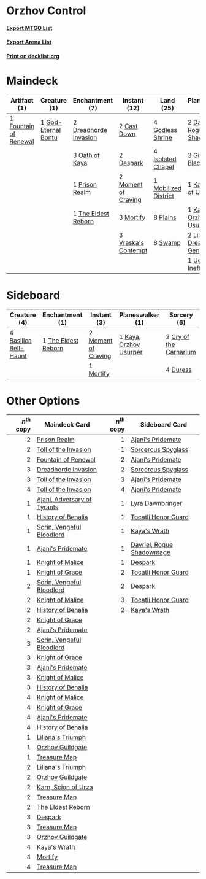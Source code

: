 # Orzhov Control

#### [Export MTGO List](../collection/Orzhov%20Control/Orzhov%20Control.txt)
#### [Export Arena List](../collection/Orzhov%20Control/Orzhov%20Control_arena.txt)
#### [Print on decklist.org](http://decklist.org/?deckmain=2%09Cast%20Down%0A2%09Davriel,%20Rogue%20Shadowmage%0A2%09Despark%0A2%09Dreadhorde%20Invasion%0A1%09Fountain%20of%20Renewal%0A3%09Gideon%20Blackblade%0A1%09God-Eternal%20Bontu%0A4%09Godless%20Shrine%0A4%09Isolated%20Chapel%0A1%09Karn,%20Scion%20of%20Urza%0A3%09Kaya's%20Wrath%0A1%09Kaya,%20Orzhov%20Usurper%0A2%09Liliana,%20Dreadhorde%20General%0A1%09Mobilized%20District%0A2%09Moment%20of%20Craving%0A3%09Mortify%0A3%09Oath%20of%20Kaya%0A8%09Plains%0A1%09Prison%20Realm%0A8%09Swamp%0A1%09The%20Eldest%20Reborn%0A1%09Toll%20of%20the%20Invasion%0A1%09Ugin,%20the%20Ineffable%0A3%09Vraska's%20Contempt&deckside=4%09Basilica%20Bell-Haunt%0A2%09Cry%20of%20the%20Carnarium%0A4%09Duress%0A1%09Kaya,%20Orzhov%20Usurper%0A2%09Moment%20of%20Craving%0A1%09Mortify%0A1%09The%20Eldest%20Reborn)
# Maindeck

|                                          Artifact (1)                                          |                                         Creature (1)                                         |                                        Enchantment (7)                                         |                                         Instant (12)                                         |                                           Land (25)                                           |                                           Planeswalker (10)                                            |                                           Sorcery (4)                                           |
|------------------------------------------------------------------------------------------------|----------------------------------------------------------------------------------------------|------------------------------------------------------------------------------------------------|----------------------------------------------------------------------------------------------|-----------------------------------------------------------------------------------------------|--------------------------------------------------------------------------------------------------------|-------------------------------------------------------------------------------------------------|
|1 [Fountain of Renewal](http://gatherer.wizards.com/Pages/Card/Details.aspx?multiverseid=447372)|1 [God-Eternal Bontu](http://gatherer.wizards.com/Pages/Card/Details.aspx?multiverseid=461019)|2 [Dreadhorde Invasion](http://gatherer.wizards.com/Pages/Card/Details.aspx?multiverseid=461013)|2 [Cast Down](http://gatherer.wizards.com/Pages/Card/Details.aspx?multiverseid=442969)        |4 [Godless Shrine](http://gatherer.wizards.com/Pages/Card/Details.aspx?multiverseid=405099)    |2 [Davriel, Rogue Shadowmage](http://gatherer.wizards.com/Pages/Card/Details.aspx?multiverseid=461010)  |3 [Kaya's Wrath](http://gatherer.wizards.com/Pages/Card/Details.aspx?multiverseid=457331)        |
|                                                                                                |                                                                                              |3 [Oath of Kaya](http://gatherer.wizards.com/Pages/Card/Details.aspx?multiverseid=461136)       |2 [Despark](http://gatherer.wizards.com/Pages/Card/Details.aspx?multiverseid=461117)          |4 [Isolated Chapel](http://gatherer.wizards.com/Pages/Card/Details.aspx?multiverseid=443129)   |3 [Gideon Blackblade](http://gatherer.wizards.com/Pages/Card/Details.aspx?multiverseid=463943)          |1 [Toll of the Invasion](http://gatherer.wizards.com/Pages/Card/Details.aspx?multiverseid=461035)|
|                                                                                                |                                                                                              |1 [Prison Realm](http://gatherer.wizards.com/Pages/Card/Details.aspx?multiverseid=460953)       |2 [Moment of Craving](http://gatherer.wizards.com/Pages/Card/Details.aspx?multiverseid=439736)|1 [Mobilized District](http://gatherer.wizards.com/Pages/Card/Details.aspx?multiverseid=461176)|1 [Karn, Scion of Urza](http://gatherer.wizards.com/Pages/Card/Details.aspx?multiverseid=442889)        |                                                                                                 |
|                                                                                                |                                                                                              |1 [The Eldest Reborn](http://gatherer.wizards.com/Pages/Card/Details.aspx?multiverseid=442978)  |3 [Mortify](http://gatherer.wizards.com/Pages/Card/Details.aspx?multiverseid=420829)          |8 [Plains](http://gatherer.wizards.com/Pages/Card/Details.aspx?multiverseid=439856)            |1 [Kaya, Orzhov Usurper](http://gatherer.wizards.com/Pages/Card/Details.aspx?multiverseid=460129)       |                                                                                                 |
|                                                                                                |                                                                                              |                                                                                                |3 [Vraska's Contempt](http://gatherer.wizards.com/Pages/Card/Details.aspx?multiverseid=435283)|8 [Swamp](http://gatherer.wizards.com/Pages/Card/Details.aspx?multiverseid=439858)             |2 [Liliana, Dreadhorde General](http://gatherer.wizards.com/Pages/Card/Details.aspx?multiverseid=461024)|                                                                                                 |
|                                                                                                |                                                                                              |                                                                                                |                                                                                              |                                                                                               |1 [Ugin, the Ineffable](http://gatherer.wizards.com/Pages/Card/Details.aspx?multiverseid=460929)        |                                                                                                 |

# Sideboard

|                                          Creature (4)                                          |                                       Enchantment (1)                                        |                                         Instant (3)                                          |                                        Planeswalker (1)                                         |                                           Sorcery (6)                                           |
|------------------------------------------------------------------------------------------------|----------------------------------------------------------------------------------------------|----------------------------------------------------------------------------------------------|-------------------------------------------------------------------------------------------------|-------------------------------------------------------------------------------------------------|
|4 [Basilica Bell-Haunt](http://gatherer.wizards.com/Pages/Card/Details.aspx?multiverseid=457300)|1 [The Eldest Reborn](http://gatherer.wizards.com/Pages/Card/Details.aspx?multiverseid=442978)|2 [Moment of Craving](http://gatherer.wizards.com/Pages/Card/Details.aspx?multiverseid=439736)|1 [Kaya, Orzhov Usurper](http://gatherer.wizards.com/Pages/Card/Details.aspx?multiverseid=460129)|2 [Cry of the Carnarium](http://gatherer.wizards.com/Pages/Card/Details.aspx?multiverseid=457214)|
|                                                                                                |                                                                                              |1 [Mortify](http://gatherer.wizards.com/Pages/Card/Details.aspx?multiverseid=420829)          |                                                                                                 |4 [Duress](http://gatherer.wizards.com/Pages/Card/Details.aspx?multiverseid=14557)               |

# Other Options

|*n*<sup>th</sup> copy|                                            Maindeck Card                                             |*n*<sup>th</sup> copy|                                           Sideboard Card                                           |
|--------------------:|------------------------------------------------------------------------------------------------------|--------------------:|----------------------------------------------------------------------------------------------------|
|                    2|[Prison Realm](http://gatherer.wizards.com/Pages/Card/Details.aspx?multiverseid=460953)               |                    1|[Ajani's Pridemate](http://gatherer.wizards.com/Pages/Card/Details.aspx?multiverseid=376241)        |
|                    2|[Toll of the Invasion](http://gatherer.wizards.com/Pages/Card/Details.aspx?multiverseid=461035)       |                    1|[Sorcerous Spyglass](http://gatherer.wizards.com/Pages/Card/Details.aspx?multiverseid=435407)       |
|                    2|[Fountain of Renewal](http://gatherer.wizards.com/Pages/Card/Details.aspx?multiverseid=447372)        |                    2|[Ajani's Pridemate](http://gatherer.wizards.com/Pages/Card/Details.aspx?multiverseid=376241)        |
|                    3|[Dreadhorde Invasion](http://gatherer.wizards.com/Pages/Card/Details.aspx?multiverseid=461013)        |                    2|[Sorcerous Spyglass](http://gatherer.wizards.com/Pages/Card/Details.aspx?multiverseid=435407)       |
|                    3|[Toll of the Invasion](http://gatherer.wizards.com/Pages/Card/Details.aspx?multiverseid=461035)       |                    3|[Ajani's Pridemate](http://gatherer.wizards.com/Pages/Card/Details.aspx?multiverseid=376241)        |
|                    4|[Toll of the Invasion](http://gatherer.wizards.com/Pages/Card/Details.aspx?multiverseid=461035)       |                    4|[Ajani's Pridemate](http://gatherer.wizards.com/Pages/Card/Details.aspx?multiverseid=376241)        |
|                    1|[Ajani, Adversary of Tyrants](http://gatherer.wizards.com/Pages/Card/Details.aspx?multiverseid=447139)|                    1|[Lyra Dawnbringer](http://gatherer.wizards.com/Pages/Card/Details.aspx?multiverseid=442914)         |
|                    1|[History of Benalia](http://gatherer.wizards.com/Pages/Card/Details.aspx?multiverseid=442909)         |                    1|[Tocatli Honor Guard](http://gatherer.wizards.com/Pages/Card/Details.aspx?multiverseid=435194)      |
|                    1|[Sorin, Vengeful Bloodlord](http://gatherer.wizards.com/Pages/Card/Details.aspx?multiverseid=461144)  |                    1|[Kaya's Wrath](http://gatherer.wizards.com/Pages/Card/Details.aspx?multiverseid=457331)             |
|                    1|[Ajani's Pridemate](http://gatherer.wizards.com/Pages/Card/Details.aspx?multiverseid=376241)          |                    1|[Davriel, Rogue Shadowmage](http://gatherer.wizards.com/Pages/Card/Details.aspx?multiverseid=461010)|
|                    1|[Knight of Malice](http://gatherer.wizards.com/Pages/Card/Details.aspx?multiverseid=442985)           |                    1|[Despark](http://gatherer.wizards.com/Pages/Card/Details.aspx?multiverseid=461117)                  |
|                    1|[Knight of Grace](http://gatherer.wizards.com/Pages/Card/Details.aspx?multiverseid=442911)            |                    2|[Tocatli Honor Guard](http://gatherer.wizards.com/Pages/Card/Details.aspx?multiverseid=435194)      |
|                    2|[Sorin, Vengeful Bloodlord](http://gatherer.wizards.com/Pages/Card/Details.aspx?multiverseid=461144)  |                    2|[Despark](http://gatherer.wizards.com/Pages/Card/Details.aspx?multiverseid=461117)                  |
|                    2|[Knight of Malice](http://gatherer.wizards.com/Pages/Card/Details.aspx?multiverseid=442985)           |                    3|[Tocatli Honor Guard](http://gatherer.wizards.com/Pages/Card/Details.aspx?multiverseid=435194)      |
|                    2|[History of Benalia](http://gatherer.wizards.com/Pages/Card/Details.aspx?multiverseid=442909)         |                    2|[Kaya's Wrath](http://gatherer.wizards.com/Pages/Card/Details.aspx?multiverseid=457331)             |
|                    2|[Knight of Grace](http://gatherer.wizards.com/Pages/Card/Details.aspx?multiverseid=442911)            |                     |                                                                                                    |
|                    2|[Ajani's Pridemate](http://gatherer.wizards.com/Pages/Card/Details.aspx?multiverseid=376241)          |                     |                                                                                                    |
|                    3|[Sorin, Vengeful Bloodlord](http://gatherer.wizards.com/Pages/Card/Details.aspx?multiverseid=461144)  |                     |                                                                                                    |
|                    3|[Knight of Grace](http://gatherer.wizards.com/Pages/Card/Details.aspx?multiverseid=442911)            |                     |                                                                                                    |
|                    3|[Ajani's Pridemate](http://gatherer.wizards.com/Pages/Card/Details.aspx?multiverseid=376241)          |                     |                                                                                                    |
|                    3|[Knight of Malice](http://gatherer.wizards.com/Pages/Card/Details.aspx?multiverseid=442985)           |                     |                                                                                                    |
|                    3|[History of Benalia](http://gatherer.wizards.com/Pages/Card/Details.aspx?multiverseid=442909)         |                     |                                                                                                    |
|                    4|[Knight of Malice](http://gatherer.wizards.com/Pages/Card/Details.aspx?multiverseid=442985)           |                     |                                                                                                    |
|                    4|[Knight of Grace](http://gatherer.wizards.com/Pages/Card/Details.aspx?multiverseid=442911)            |                     |                                                                                                    |
|                    4|[Ajani's Pridemate](http://gatherer.wizards.com/Pages/Card/Details.aspx?multiverseid=376241)          |                     |                                                                                                    |
|                    4|[History of Benalia](http://gatherer.wizards.com/Pages/Card/Details.aspx?multiverseid=442909)         |                     |                                                                                                    |
|                    1|[Liliana's Triumph](http://gatherer.wizards.com/Pages/Card/Details.aspx?multiverseid=461025)          |                     |                                                                                                    |
|                    1|[Orzhov Guildgate](http://gatherer.wizards.com/Pages/Card/Details.aspx?multiverseid=376443)           |                     |                                                                                                    |
|                    1|[Treasure Map](http://gatherer.wizards.com/Pages/Card/Details.aspx?multiverseid=435410)               |                     |                                                                                                    |
|                    2|[Liliana's Triumph](http://gatherer.wizards.com/Pages/Card/Details.aspx?multiverseid=461025)          |                     |                                                                                                    |
|                    2|[Orzhov Guildgate](http://gatherer.wizards.com/Pages/Card/Details.aspx?multiverseid=376443)           |                     |                                                                                                    |
|                    2|[Karn, Scion of Urza](http://gatherer.wizards.com/Pages/Card/Details.aspx?multiverseid=442889)        |                     |                                                                                                    |
|                    2|[Treasure Map](http://gatherer.wizards.com/Pages/Card/Details.aspx?multiverseid=435410)               |                     |                                                                                                    |
|                    2|[The Eldest Reborn](http://gatherer.wizards.com/Pages/Card/Details.aspx?multiverseid=442978)          |                     |                                                                                                    |
|                    3|[Despark](http://gatherer.wizards.com/Pages/Card/Details.aspx?multiverseid=461117)                    |                     |                                                                                                    |
|                    3|[Treasure Map](http://gatherer.wizards.com/Pages/Card/Details.aspx?multiverseid=435410)               |                     |                                                                                                    |
|                    3|[Orzhov Guildgate](http://gatherer.wizards.com/Pages/Card/Details.aspx?multiverseid=376443)           |                     |                                                                                                    |
|                    4|[Kaya's Wrath](http://gatherer.wizards.com/Pages/Card/Details.aspx?multiverseid=457331)               |                     |                                                                                                    |
|                    4|[Mortify](http://gatherer.wizards.com/Pages/Card/Details.aspx?multiverseid=420829)                    |                     |                                                                                                    |
|                    4|[Treasure Map](http://gatherer.wizards.com/Pages/Card/Details.aspx?multiverseid=435410)               |                     |                                                                                                    |

